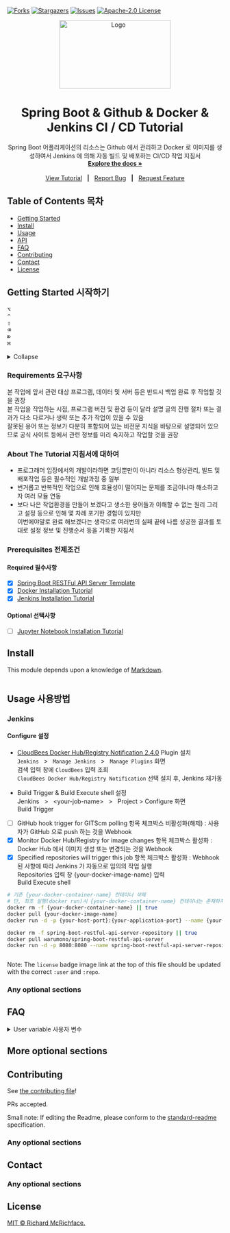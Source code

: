 [![Forks][forks-shield]][forks-url]
[![Stargazers][stars-shield]][stars-url]
[![Issues][issues-shield]][issues-url]
[![Apache-2.0 License][license-shield]][license-url]
<!-- [![license](https://img.shields.io/github/license/:user/:repo.svg)](LICENSE) -->

<p align="center">
  <a href="https://warumono-for-develop.github.io">
    <img src="https://github.com/warumono-for-develop/warumono-for-develop.github.io/blob/master/logos/WARU-MONO-logo.png?raw=true" alt="Logo" width="260" height="160">
  </a>

  <h1 align="center">Spring Boot &amp; Github &amp; Docker &amp; Jenkins CI / CD Tutorial</h1>

  <p align="center">
    Spring Boot 어플리케이션의 리소스는 Github 에서 관리하고 Docker 로 이미지를 생성하여서 Jenkins 에 의해 자동 빌드 및 배포하는 CI/CD 작업 지침서
    <br />
    <a href="https://github.com/warumono-for-develop/spring-boot-github-docker-jenkins-ci-cd-tutorial"><strong>Explore the docs »</strong></a>
    <br />
    <br />
    <a href="https://github.com/warumono-for-develop/spring-boot-github-docker-jenkins-ci-cd-tutorial">View Tutorial</a>
    &nbsp; <b>|</b> &nbsp;
    <a href="https://github.com/warumono-for-develop/spring-boot-github-docker-jenkins-ci-cd-tutorial">Report Bug</a>
    &nbsp; <b>|</b> &nbsp;
    <a href="https://github.com/warumono-for-develop/spring-boot-github-docker-jenkins-ci-cd-tutorial">Request Feature</a>
  </p>
</p>

## Table of Contents 목차

- [Getting Started](#getting-started)
- [Install](#install)
- [Usage](#usage)
- [API](#api)
- [FAQ](#faq)
- [Contributing](#contributing)
- [Contact](#contact)
- [License](#license)

## Getting Started 시작하기

<kbd>⌥</kbd>    
<kbd>⌃</kbd>    
<kbd>⇧</kbd>    
<kbd>⌫</kbd>    
<kbd>⌦</kbd>    
<kbd>⌘</kbd>    

<details> 
  <summary>Collapse</summary>
  Expanded
</details>

### Requirements 요구사항

본 작업에 앞서 관련 대상 프로그램, 데이터 및 서버 등은 반드시 백업 완료 후 작업할 것을 권장   
본 작업을 작업하는 시점, 프로그램 버전 및 환경 등이 달라 설명 글의 진행 절차 또는 결과가 다소 다르거나 생략 또는 추가 작업이 있을 수 있음    
잘못된 용어 또는 정보가 다분히 포함되어 있는 비전문 지식을 바탕으로 설명되어 있으므로 공식 사이트 등에서 관련 정보를 미리 숙지하고 작업할 것을 권장

### About The Tutorial 지침서에 대하여

  - 프로그래머 입장에서의 개발이라하면 코딩뿐만이 아니라 리소스 형상관리, 빌드 및 배포작업 등은 필수적인 개발과정 중 일부   
  - 번거롭고 반복적인 작업으로 인해 효율성이 떨어지는 문제를 조금이나마 해소하고자 여러 모듈 연동   
  - 보다 나은 작업환경을 만들어 보겠다고 생소한 용어들과 이해할 수 없는 원리 그리고 설정 등으로 인해 몇 차례 포기한 경험이 있지만    
이번에야말로 완료 해보겠다는 생각으로 여러번의 실패 끝에 나름 성공한 결과를 토대로 설정 정보 및 진행순서 등을 기록한 지침서

### Prerequisites 전제조건

#### Required 필수사항

  - [x] [Spring Boot RESTFul API Server Template][spring-boot-restful-api-server-template]
  - [x] [Docker Installation Tutorial][docker-installation-tutorial]
  - [x] [Jenkins Installation Tutorial][jenkins-installation-tutorial]

#### Optional 선택사항

  - [ ] [Jupyter Notebook Installation Tutorial][jupyter-notebook-installation-tutorial]

## Install

This module depends upon a knowledge of [Markdown]().

```
```

## Usage 사용방법

### Jenkins

#### Configure 설정

  - [CloudBees Docker Hub/Registry Notification 2.4.0](https://plugins.jenkins.io/dockerhub-notification/) Plugin 설치    
  `Jenkins` &nbsp; > &nbsp; `Manage Jenkins` &nbsp; > &nbsp; `Manage Plugins` 화면    
  검색 입력 창에 `CloudBees` 입력 조회    
  `CloudBees Docker Hub/Registry Notification` 선택 설치 후, Jenkins 재가동   

  - Build Trigger & Build Execute shell 설정    
  Jenkins &nbsp; > &nbsp; \<your-job-name\> &nbsp; > &nbsp; Project <your-job-name> > Configure 화면    
  Build Trigger   
  - [ ] GitHub hook trigger for GITScm polling 항목 체크박스 비활성화(해제) : 사용자가 GitHub 으로 push 하는 것을 Webhook
  - [x] Monitor Docker Hub/Registry for image changes 항목 체크박스 활성화 : Docker Hub 에서 이미지 생성 또는 변경되는 것을 Webhook
  - [x] Specified repositories will trigger this job 항목 체크박스 활성화 : Webhook 된 사항에 따라 Jenkins 가 자동으로 임의의 작업 실행    
  Repositories 입력 창 {your-docker-image-name} 입력   
  Build Execute shell   
  ```sh
  # 기존 {your-docker-container-name} 컨테이너 삭제   
  # 단, 최초 실행(docker run)시 {your-docker-container-name} 컨테이너는 존재하지 않아 빌드가 실패하는 것을 방지하기 위하여 || true 구문을 넣어 정상적으로 진행 되도록 처리
  docker rm -f {your-docker-container-name} || true   
  docker pull {your-docker-image-name}    
  docker run -d -p {your-host-port}:{your-application-port} --name {your-docker-container-name} {your-docker-image-name}
  ```
  
  ```sh
  docker rm -f spring-boot-restful-api-server-repository || true
  docker pull warumono/spring-boot-restful-api-server
  docker run -d -p 8080:8080 --name spring-boot-restful-api-server-repository warumono/spring-boot-restful-api-server
  ```



```
```

Note: The `license` badge image link at the top of this file should be updated with the correct `:user` and `:repo`.

### Any optional sections

## FAQ

<details> 
  <summary>User variable 사용자 변수</summary>
본 지침서는 작성자의 기준으로 설명하다보니 모든 작업의 내용대로 복사하여 사용할 경우 의도하지 않은 과정이나 결과를 도래할 수 있기에,
사용자 자신의 환경에 맞추거나 또는 원하는 내용대로 작업할 수 있도록 설명하기 위하여 변수 형태로 사용    


- `{variable-name}` 사용자가 직접 입력해야하는 부분. http://`{your-host-ip}`:8080 &nbsp; - - - > &nbsp; http://`123.456.789.0`:8080    
- `<variable-name>` 사용자의 어떠한 행위에 따른 제공되는 결과 부분. `<your-cert-key-name>`.pem &nbsp; - - - > &nbsp; `my_cert`.pem

---
</details>

## More optional sections

## Contributing

See [the contributing file](CONTRIBUTING.md)!

PRs accepted.

Small note: If editing the Readme, please conform to the [standard-readme](https://github.com/RichardLitt/standard-readme) specification.

### Any optional sections

## Contact

### Any optional sections

## License

[MIT © Richard McRichface.](../LICENSE)

<!-- MARKDOWN LINKS & IMAGES -->

<!-- https://www.markdownguide.org/basic-syntax/#reference-style-links -->

[spring-boot-restful-api-server-template]: https://github.com/warumono-for-develop/spring-boot-restful-api-server-template "Spring Boot RESTFul API Server Template"
[docker-installation-tutorial]: https://github.com/warumono-for-develop/docker-installation-tutorial "Docker Installation Tutorial"
[jenkins-installation-tutorial]: https://github.com/warumono-for-develop/jenkins-installation-tutorial "Jenkins Installation Tutorial"
[jupyter-notebook-installation-tutorial]: https://github.com/warumono-for-develop/jupyter-notebook-installation-tutorial "Jupyter Notebook Installation Tutorial"

[contributors-shield]: https://img.shields.io/github/contributors/warumono-for-develop/jenkins-installation-tutorial.svg?style=flat-square
[contributors-url]: https://github.com/warumono-for-develop/jenkins-installation-tutorial/graphs/contributors
[forks-shield]: https://img.shields.io/github/forks/warumono-for-develop/jenkins-installation-tutorial.svg?style=flat-square
[forks-url]: https://github.com/warumono-for-develop/jenkins-installation-tutorial/network/members
[stars-shield]: https://img.shields.io/github/stars/warumono-for-develop/jenkins-installation-tutorial.svg?style=flat-square
[stars-url]: https://github.com/warumono-for-develop/jenkins-installation-tutorial/stargazers
[issues-shield]: https://img.shields.io/github/issues/warumono-for-develop/jenkins-installation-tutorial.svg?style=flat-square
[issues-url]: https://github.com/warumono-for-develop/jenkins-installation-tutorial/issues
[license-shield]: https://img.shields.io/github/license/warumono-for-develop/jenkins-installation-tutorial.svg?style=flat-square
[license-url]: https://github.com/warumono-for-develop/jenkins-installation-tutorial/blob/master/LICENSE
[product-screenshot]: images/screenshot.png

